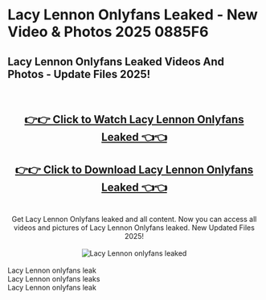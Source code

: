# Lacy Lennon Onlyfans Leaked - New Video & Photos 2025 0885F6

<h2>Lacy Lennon Onlyfans Leaked Videos And Photos - Update Files 2025!</h2>
<br>
<div align="center">
<h2><a href="https://ulove.online/aps_232" rel="nofollow">👉👉 Click to Watch Lacy Lennon Onlyfans Leaked 👈👈</a></h2>
<h2><a href="https://ulove.online/aps_232" rel="nofollow">👉👉 Click to Download Lacy Lennon Onlyfans Leaked 👈👈</a></h2>
<br>
Get Lacy Lennon Onlyfans leaked and all content. Now you can access all videos and pictures of Lacy Lennon Onlyfans leaked. New Updated Files 2025!
<br>
<br>
<a href="https://ulove.online/aps_232" rel="nofollow" data-target="animated-image.originalLink"><img src="https://i.imgur.com/dJHk4Zq.gif)" alt="Lacy Lennon onlyfans leaked" style="max-width: 100%; display: inline-block;" data-target="animated-image.originalImage"></a>
</div>
<br>
Lacy Lennon onlyfans leak<br>
Lacy Lennon onlyfans leaks<br>
Lacy Lennon onlyfans leak